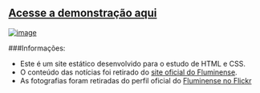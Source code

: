 ## [Acesse a demonstração aqui](https://denricol.github.io/Site_do_Flu/index.html)
[![image](https://github.com/user-attachments/assets/faec9017-7b2f-4eb0-bf55-131ba6953fec)](https://denricol.github.io/Site_do_Flu/index.html)


###Informações:
- Este é um site estático desenvolvido para o estudo de HTML e CSS.
- O conteúdo das notícias foi retirado do [site oficial do Fluminense](Fluminense.com.br).
- As fotografias foram retiradas do perfil oficial do [Fluminense no Flickr](https://www.flickr.com/people/oficialflu/)
